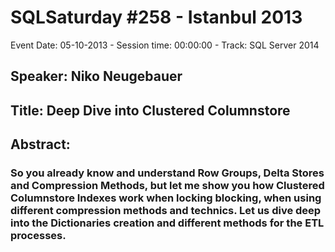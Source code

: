 # SQLSaturday #258 - Istanbul 2013
Event Date: 05-10-2013 - Session time: 00:00:00 - Track: SQL Server 2014
## Speaker: Niko Neugebauer
## Title: Deep Dive into Clustered Columnstore
## Abstract:
### So you already know and understand Row Groups, Delta Stores and Compression Methods, but let me show you how Clustered Columnstore Indexes work when locking  blocking, when using different compression methods and technics. Let us dive deep into the Dictionaries creation and different methods for the ETL processes.

